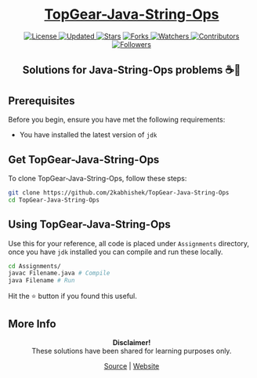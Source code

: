 <div align = "center">

<h1><a href="https://2kabhishek.github.io/TopGear-Java-String-Ops">TopGear-Java-String-Ops</a></h1>

<a href="https://github.com/2KAbhishek/TopGear-Java-String-Ops/blob/master/LICENSE">
<img alt="License" src="https://img.shields.io/github/license/2kabhishek/TopGear-Java-String-Ops?style=plastic&color=white&label=License"> </a>

<a href="https://github.com/2KAbhishek/TopGear-Java-String-Ops/pulse">
<img alt="Updated" src="https://img.shields.io/github/last-commit/2kabhishek/TopGear-Java-String-Ops?style=plastic&color=e30724&label=Updated"> </a>

<a href="https://github.com/2KAbhishek/TopGear-Java-String-Ops/stargazers">
<img alt="Stars" src="https://img.shields.io/github/stars/2kabhishek/TopGear-Java-String-Ops?style=plastic&color=00d451&label=Stars"></a>

<a href="https://github.com/2KAbhishek/TopGear-Java-String-Ops/network/members">
<img alt="Forks" src="https://img.shields.io/github/forks/2kabhishek/TopGear-Java-String-Ops?style=plastic&color=1688f0&label=Forks"> </a>

<a href="https://github.com/2KAbhishek/TopGear-Java-String-Ops/watchers">
<img alt="Watchers" src="https://img.shields.io/github/watchers/2kabhishek/TopGear-Java-String-Ops?style=plastic&color=ff5500&label=Watchers"> </a>

<a href="https://github.com/2KAbhishek/TopGear-Java-String-Ops/graphs/contributors">
<img alt="Contributors" src="https://img.shields.io/github/contributors/2kabhishek/TopGear-Java-String-Ops?style=plastic&color=f0f&label=Contributors"> </a>

<a href="https://github.com/2KAbhishek?tab=followers">
<img alt="Followers" src="https://img.shields.io/github/followers/2kabhishek?color=222&style=plastic&label=Followers"> </a>

<h2>Solutions for Java-String-Ops problems ☕📿</h2>

</div>

## Prerequisites

Before you begin, ensure you have met the following requirements:

- You have installed the latest version of `jdk`

## Get TopGear-Java-String-Ops

To clone TopGear-Java-String-Ops, follow these steps:

```bash
git clone https://github.com/2kabhishek/TopGear-Java-String-Ops
cd TopGear-Java-String-Ops
```

## Using TopGear-Java-String-Ops

Use this for your reference, all code is placed under `Assignments` directory, once you have `jdk` installed you can compile and run these locally.

```bash
cd Assignments/
javac Filename.java # Compile
java Filename # Run
```

Hit the :star: button if you found this useful.

## More Info

<div align="center">

<strong>Disclaimer!</strong><br>
These solutions have been shared for learning purposes only. <br>

<a href="https://github.com/2KAbhishek/TopGear-Java-String-Ops">Source</a> |
<a href="https://2kabhishek.github.io/TopGear-Java-String-Ops">Website</a>

</div>
